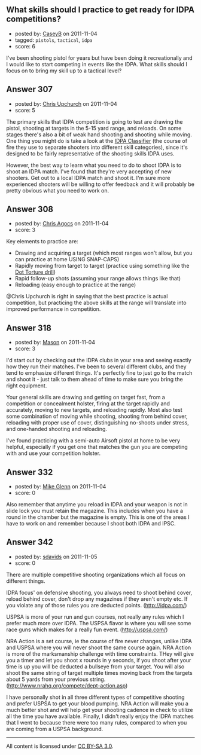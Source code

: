## What skills should I practice to get ready for IDPA competitions?

- posted by: [CaseyB](https://stackexchange.com/users/-1/46-caseyb) on 2011-11-04
- tagged: `pistols`, `tactical`, `idpa`
- score: 6

I've been shooting pistol for years but have been doing it recreationally and I would like to start competing in events like the IDPA.  What skills should I focus on to bring my skill up to a tactical level?


## Answer 307

- posted by: [Chris Upchurch](https://stackexchange.com/users/-1/79-chris-upchurch) on 2011-11-04
- score: 5

<p>The primary skills that IDPA competition is going to test are drawing the pistol, shooting at targets in the 5-15 yard range, and reloads.  On some stages there's also a bit of weak hand shooting and shooting while moving.  One thing you might do is take a look at the <a href="http://www.idpa.com/classify1.asp" rel="nofollow">IDPA Classifier</a> (the course of fire they use to separate shooters into different skill categories), since it's designed to be fairly representative of the shooting skills IDPA uses.</p>

<p>However, the best way to learn what you need to do to shoot IDPA is to shoot an IDPA match.  I've found that they're very accepting of new shooters.  Get out to a local IDPA match and shoot it.  I'm sure more experienced shooters will be willing to offer feedback and it will probably be pretty obvious what you need to work on.</p>



## Answer 308

- posted by: [Chris Agocs](https://stackexchange.com/users/-1/12-chris-agocs) on 2011-11-04
- score: 3

<p>Key elements to practice are:</p>

<ul>
<li>Drawing and acquiring a target (which most ranges won't allow, but you can practice at home USING SNAP-CAPS)</li>
<li>Rapidly moving from target to target (practice using something like the <a href="http://pistol-training.com/drills/dot-torture" rel="nofollow">Dot Torture drill</a>)</li>
<li>Rapid follow-up shots (assuming your range allows things like that)</li>
<li>Reloading (easy enough to practice at the range)</li>
</ul>

<p>@Chris Upchurch is right in saying that the best practice is actual competition, but practicing the above skills at the range will translate into improved performance in competition.</p>



## Answer 318

- posted by: [Mason](https://stackexchange.com/users/-1/19-mason) on 2011-11-04
- score: 3

I'd start out by checking out the IDPA clubs in your area and seeing exactly how they run their matches. I've been to several different clubs, and they tend to emphasize different things. It's perfectly fine to just go to the match and shoot it - just talk to them ahead of time to make sure you bring the right equipment.

Your general skills are drawing and getting on target fast, from a competition or concealment holster, firing at the target rapidly and accurately, moving to new targets, and reloading rapidly. Most also test some combination of moving while shooting, shooting from behind cover, reloading with proper use of cover, distinguishing no-shoots under stress, and one-handed shooting and reloading.

I've found practicing with a semi-auto Airsoft pistol at home to be very helpful, especially if you get one that matches the gun you are competing with and use your competition holster.


## Answer 332

- posted by: [Mike Glenn](https://stackexchange.com/users/-1/54-mike-glenn) on 2011-11-04
- score: 0

Also remember that anytime you reload in IDPA and your weapon is not in slide lock you must retain the magazine. This includes when you have a round in the chamber but the magazine is empty. This is one of the areas I have to work on and remember because I shoot both IDPA and IPSC.


## Answer 342

- posted by: [sdavids](https://stackexchange.com/users/-1/150-sdavids) on 2011-11-05
- score: 0

There are multiple competitive shooting organizations which all focus on different things.

IDPA focus' on defensive shooting, you always need to shoot behind cover, reload behind cover, don't drop any magazines if they aren't empty etc. If you violate any of those rules you are deducted points. (http://idpa.com/)

USPSA is more of your run and gun courses, not really any rules which I prefer much more over IDPA. The USPSA flavor is where you will see some race guns which makes for a really fun event. (http://uspsa.com/)

NRA Action is a set course, ie the course of fire never changes, unlike IDPA and USPSA where you will never shoot the same course again. NRA Action is more of the marksmanship challenge with time constraints. THey will give you a timer and let you shoot x rounds in y seconds, if you shoot after your time is up you will be deducted a bullseye from your target. You will also shoot the same string of target multiple times moving back from the targets about 5 yards from your previous string. (http://www.nrahq.org/compete/dept-action.asp)

I have personally shot in all three different types of competitive shooting and prefer USPSA to get your blood pumping. NRA Action will make you a much better shot and will help get your shooting cadence in check to utilize all the time you have available. Finally, I didn't really enjoy the IDPA matches that I went to because there were too many rules, compared to when you are coming from a USPSA background.




---

All content is licensed under [CC BY-SA 3.0](https://creativecommons.org/licenses/by-sa/3.0/).
